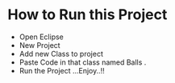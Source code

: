 # How to Run this Project
- Open Eclipse 
- New Project 
- Add new Class to project 
- Paste Code in that class named Balls .
- Run the Project …Enjoy..!!